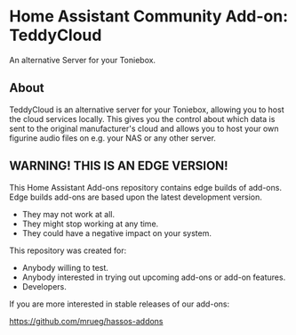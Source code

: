 # Home Assistant Community Add-on: TeddyCloud

An alternative Server for your Toniebox.

## About

TeddyCloud is an alternative server for your Toniebox, allowing you to host the cloud services locally. 
This gives you the control about which data is sent to the original manufacturer's cloud and allows you to host your own figurine audio files on e.g. your NAS or any other server.

## WARNING! THIS IS AN EDGE VERSION!

This Home Assistant Add-ons repository contains edge builds of add-ons.
Edge builds add-ons are based upon the latest development version.

- They may not work at all.
- They might stop working at any time.
- They could have a negative impact on your system.

This repository was created for:

- Anybody willing to test.
- Anybody interested in trying out upcoming add-ons or add-on features.
- Developers.

If you are more interested in stable releases of our add-ons:

<https://github.com/mrueg/hassos-addons>

